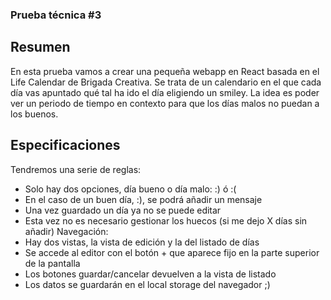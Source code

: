 ### Prueba técnica #3
## Resumen
En esta prueba vamos a crear una pequeña webapp en React basada en el Life Calendar de Brigada Creativa.
Se trata de un calendario en el que cada día vas apuntado qué tal ha ido el día eligiendo un smiley. La idea es poder ver un periodo de tiempo en contexto para que los días malos no puedan a los buenos.
## Especificaciones
Tendremos una serie de reglas:
- Solo hay dos opciones, día bueno o día malo:  :) ó :(
- En el caso de un buen día, :), se podrá añadir un mensaje
- Una vez guardado un día ya no se puede editar
- Esta vez no es necesario gestionar los huecos (si me dejo X días sin añadir)
Navegación:
- Hay dos vistas, la vista de edición y la del listado de días
- Se accede al editor con el botón + que aparece fijo en la parte superior de la pantalla
- Los botones guardar/cancelar devuelven a la vista de listado
- Los datos se guardarán en el local storage del navegador ;)

